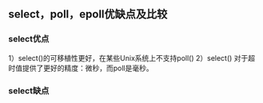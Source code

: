 ## select，poll，epoll优缺点及比较
### select优点
1）select()的可移植性更好，在某些Unix系统上不支持poll() 
2）select() 对于超时值提供了更好的精度：微秒，而poll是毫秒。
### select缺点 